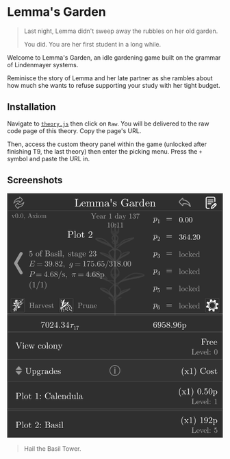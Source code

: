 # Lemma's Garden

> Last night, Lemma didn't sweep away the rubbles on her old garden.
> 
> You did. You are her first student in a long while.

Welcome to Lemma's Garden, an idle gardening game built on the grammar of
Lindenmayer systems.

Reminisce the story of Lemma and her late partner as she rambles about how much
she wants to refuse supporting your study with her tight budget.

## Installation

Navigate to [`theory.js`](./theory.js) then click on `Raw`. You will be
delivered to the raw code page of this theory. Copy the page's URL.

Then, access the custom theory panel within the game (unlocked after finishing
T9, the last theory) then enter the picking menu. Press the `+` symbol and
paste the URL in.

## Screenshots

![ss1](screenshots/00.png "Hail the Basil Tower.")

> Hail the Basil Tower.